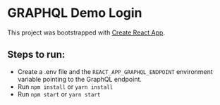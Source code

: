 # GRAPHQL Demo Login


This project was bootstrapped with [Create React App](https://github.com/facebook/create-react-app).

## Steps to run:

- Create a .env file and the `REACT_APP_GRAPHQL_ENDPOINT` environment variable pointing to the GraphQL endpoint.
- Run `npm install` or `yarn install`
- Run `npm start` or `yarn start`


